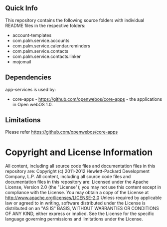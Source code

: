 ## Quick Info
This repository contains the following source folders with individual README files in the respective folders:
* account-templates
* com.palm.service.accounts
* com.palm.service.calendar.reminders
* com.palm.service.contacts
* com.palm.service.contacts.linker
* mojomail 

## Dependencies

app-services is used by:

* core-apps - https://github.com/openwebos/core-apps - the applications in Open webOS 1.0.

## Limitations

Please refer https://github.com/openwebos/core-apps

# Copyright and License Information

All content, including all source code files and documentation files in this repository are:
Copyright (c) 2011-2012 Hewlett-Packard Development Company, L.P.
All content, including all source code files and documentation files in this repository are: Licensed under the Apache License, Version 2.0 (the "License"); you may not use this content except in compliance with the License. You may obtain a copy of the License at
http://www.apache.org/licenses/LICENSE-2.0
Unless required by applicable law or agreed to in writing, software distributed under the License is distributed on an "AS IS" BASIS, WITHOUT WARRANTIES OR CONDITIONS OF ANY KIND, either express or implied. See the License for the specific language governing permissions and limitations under the License.

